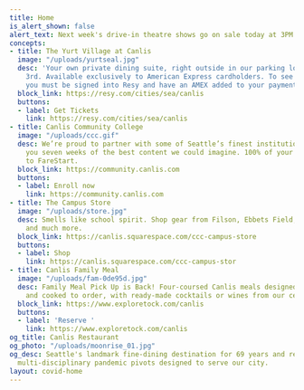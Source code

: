 ```yaml
---
title: Home
is_alert_shown: false
alert_text: Next week's drive-in theatre shows go on sale today at 3PM!
concepts:
- title: The Yurt Village at Canlis
  image: "/uploads/yurtseal.jpg"
  desc: 'Your own private dining suite, right outside in our parking lot. Opens Dec.
    3rd. Available exclusively to American Express cardholders. To see available tables,
    you must be signed into Resy and have an AMEX added to your payment methods. '
  block_link: https://resy.com/cities/sea/canlis
  buttons:
  - label: Get Tickets
    link: https://resy.com/cities/sea/canlis
- title: Canlis Community College
  image: "/uploads/ccc.gif"
  desc: We’re proud to partner with some of Seattle’s finest institutions to bring
    you seven weeks of the best content we could imagine. 100% of your tuition goes
    to FareStart.
  block_link: https://community.canlis.com
  buttons:
  - label: Enroll now
    link: https://community.canlis.com
- title: The Campus Store
  image: "/uploads/store.jpg"
  desc: Smells like school spirit. Shop gear from Filson, Ebbets Field, BlackWing,
    and much more.
  block_link: https://canlis.squarespace.com/ccc-campus-store
  buttons:
  - label: Shop
    link: https://canlis.squarespace.com/ccc-campus-stor
- title: Canlis Family Meal
  image: "/uploads/fam-0de95d.jpg"
  desc: Family Meal Pick Up is Back! Four-coursed Canlis meals designed for the home
    and cooked to order, with ready-made cocktails or wines from our cellar.
  block_link: https://www.exploretock.com/canlis
  buttons:
  - label: 'Reserve '
    link: https://www.exploretock.com/canlis
og_title: Canlis Restaurant
og_photo: "/uploads/moonrise_01.jpg"
og_desc: Seattle's landmark fine-dining destination for 69 years and recent home to
  multi-disciplinary pandemic pivots designed to serve our city.
layout: covid-home
---
```


